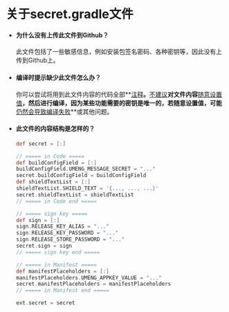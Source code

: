 # 关于secret.gradle文件

- #### 为什么没有上传此文件到Github？

  此文件包括了一些敏感信息，例如安装包签名密码、各种密钥等，因此没有上传到Github上。

- #### 编译时提示缺少此文件怎么办？

  你可以尝试将用到此文件内容的代码全部**<u>注释</u>**。**<u>不建议</u>**对文件内容**<u>随意设置值</u>**，然后进行编译，因为某些功能需要的密钥是唯一的，若随意设置值，可能**<u>仍然会导致编译失败</u>**或其他问题。

- #### 此文件的内容结构是怎样的？

  ```groovy
  def secret = [:]
  
  // ===== in Code =====
  def buildConfigField = [:]
  buildConfigField.UMENG_MESSAGE_SECRET = "..."
  secret.buildConfigField = buildConfigField
  def shieldTextList = [:]
  shieldTextList.SHIELD_TEXT = '{..., ..., ...}'
  secret.shieldTextList = shieldTextList
  // ===== in Code end =====
  
  // ===== sign key =====
  def sign = [:]
  sign.RELEASE_KEY_ALIAS = "..."
  sign.RELEASE_KEY_PASSWORD = "..."
  sign.RELEASE_STORE_PASSWORD = "..."
  secret.sign = sign
  // ===== sign key end =====
  
  // ===== in Manifest =====
  def manifestPlaceholders = [:]
  manifestPlaceholders.UMENG_APPKEY_VALUE = "..."
  secret.manifestPlaceholders = manifestPlaceholders
  // ===== in Manifest end =====
  
  ext.secret = secret
  
  ```
  
  

